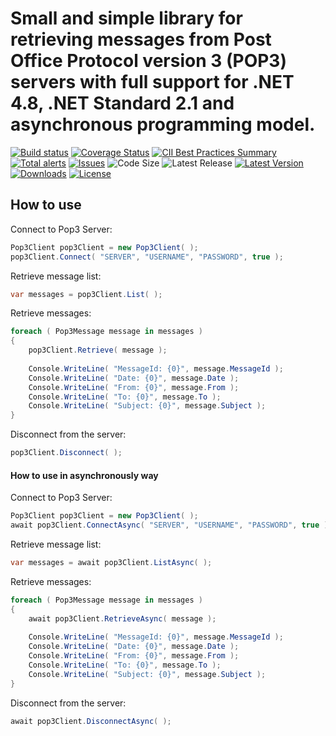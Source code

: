 # Small and simple library for retrieving messages from Post Office Protocol version 3 (POP3) servers with full support for .NET 4.8, .NET Standard 2.1 and asynchronous programming model.

[![Build status](https://img.shields.io/appveyor/ci/rfinochi/pop3dotnet.svg?style=plastic)](https://ci.appveyor.com/project/rfinochi/pop3dotnet)
[![Coverage Status](https://img.shields.io/coveralls/github/rfinochi/pop3dotnet?style=plastic)](https://coveralls.io/github/rfinochi/pop3dotnet)
[![CII Best Practices Summary](https://img.shields.io/cii/summary/4203?style=plastic)](https://bestpractices.coreinfrastructure.org/projects/4203)
[![Total alerts](https://img.shields.io/lgtm/alerts/github/rfinochi/pop3dotnet.svg?logo=lgtm&style=plastic)](https://lgtm.com/projects/g/rfinochi/pop3dotnet/alerts/)
[![Issues](https://img.shields.io/github/issues/rfinochi/pop3dotnet?style=plastic)](https://github.com/rfinochi/pop3dotnet/issues)
![Code Size](https://img.shields.io/github/languages/code-size/rfinochi/pop3dotnet?style=plastic)
![Latest Release](https://img.shields.io/github/v/release/rfinochi/pop3dotnet?include_prereleases&style=plastic)
[![Latest Version](https://img.shields.io/nuget/v/Pop3.svg?style=plastic)](https://www.nuget.org/packages/Pop3)
[![Downloads](https://img.shields.io/nuget/dt/Pop3.svg?style=plastic)](https://www.nuget.org/packages/Pop3)
[![License](https://img.shields.io/github/license/rfinochi/pop3dotnet.svg?style=plastic)](https://opensource.org/licenses/mit-license.php)

## How to use

Connect to Pop3 Server:

```c#
Pop3Client pop3Client = new Pop3Client( );
pop3Client.Connect( "SERVER", "USERNAME", "PASSWORD", true );
```

Retrieve message list:

```c#
var messages = pop3Client.List( );
```

Retrieve messages:

```c#
foreach ( Pop3Message message in messages )
{ 
	pop3Client.Retrieve( message );
	
	Console.WriteLine( "MessageId: {0}", message.MessageId );
	Console.WriteLine( "Date: {0}", message.Date );
	Console.WriteLine( "From: {0}", message.From );
	Console.WriteLine( "To: {0}", message.To );
	Console.WriteLine( "Subject: {0}", message.Subject );
} 
```

Disconnect from the server:

```c#
pop3Client.Disconnect( );
```

#### How to use in asynchronously way

Connect to Pop3 Server:

```c#
Pop3Client pop3Client = new Pop3Client( );
await pop3Client.ConnectAsync( "SERVER", "USERNAME", "PASSWORD", true );
```

Retrieve message list:

```c#
var messages = await pop3Client.ListAsync( );
```

Retrieve messages:

```c#
foreach ( Pop3Message message in messages )
{ 
	await pop3Client.RetrieveAsync( message );
	
	Console.WriteLine( "MessageId: {0}", message.MessageId );
	Console.WriteLine( "Date: {0}", message.Date );
	Console.WriteLine( "From: {0}", message.From );
	Console.WriteLine( "To: {0}", message.To );
	Console.WriteLine( "Subject: {0}", message.Subject );
} 
```

Disconnect from the server:

```c#
await pop3Client.DisconnectAsync( );
```
